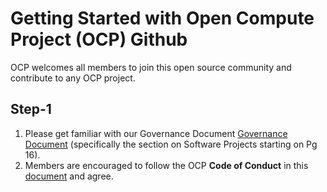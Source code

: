 Getting Started with Open Compute Project (OCP) Github
===================
OCP welcomes all members to join this open source community and contribute to any OCP project.

Step-1
-------------

1. Please get familiar with our Governance Document [Governance Document]( https://www.opencompute.org/documents/amended-governance-for-reference-only) (specifically the section on Software Projects starting on Pg 16).  
2.  Members are encouraged to follow the OCP **Code of Conduct** in this [document](https://github.com/opencomputeproject/OCP-Software-GitHib-Process/blob/master/Code%20of%20conduct.md) and agree. 
